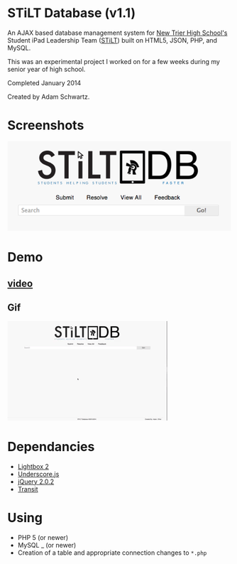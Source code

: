 STiLT Database (v1.1)
=====================

An AJAX based database management system
for [New Trier High School's](http://www.newtrier.k12.il.us/) Student iPad Leadership Team ([STiLT](http://ipads.nths.net/students/)) built on HTML5, JSON, PHP, and MySQL.

This was an experimental project I worked on for a few weeks during my senior year of high school.

Completed January 2014

Created by Adam Schwartz.

# Screenshots
![search](./images/screenshot3.png)

# Demo
## [video](./stiltdb.mov)
## Gif
![demo](./stiltdb.gif)

# Dependancies
- [Lightbox 2](http://lokeshdhakar.com/projects/lightbox2/)
- [Underscore.js](http://underscorejs.org/)
- [jQuery 2.0.2](http://jquery.com/)
- [Transit](http://ricostacruz.com/jquery.transit/)

# Using

- PHP 5 (or newer)
- MySQL _ (or newer)
- Creation of a table and appropriate connection changes to `*.php`


